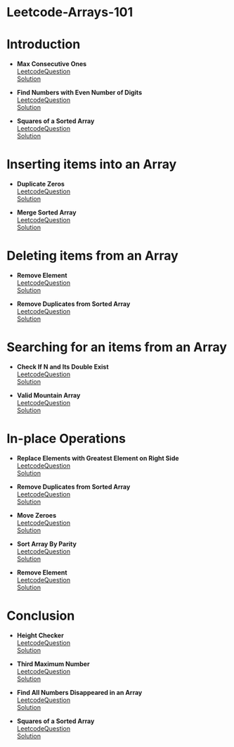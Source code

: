 # Leetcode-Arrays-101

Introduction
==============
- **Max Consecutive Ones**  
    [LeetcodeQuestion](https://leetcode.com/explore/learn/card/fun-with-arrays/521/introduction/3238/) \
    [Solution](https://github.com/prerna0995/Leetcode-Arrays-101/blob/main/Introduction/MaxConsecutiveOnes.java)
 
- **Find Numbers with Even Number of Digits**  
    [LeetcodeQuestion](https://leetcode.com/explore/learn/card/fun-with-arrays/521/introduction/3237/) \
    [Solution]()
    
- **Squares of a Sorted Array**  
    [LeetcodeQuestion](https://leetcode.com/explore/learn/card/fun-with-arrays/521/introduction/3240/) \
    [Solution]()


Inserting items into an Array
==============================
- **Duplicate Zeros**  
    [LeetcodeQuestion](https://leetcode.com/explore/learn/card/fun-with-arrays/525/inserting-items-into-an-array/3245/) \
    [Solution]()
 
- **Merge Sorted Array**  
    [LeetcodeQuestion](https://leetcode.com/explore/learn/card/fun-with-arrays/525/inserting-items-into-an-array/3253/) \
    [Solution]()
    
    
Deleting items from an Array
==============================
- **Remove Element**  
    [LeetcodeQuestion](https://leetcode.com/explore/learn/card/fun-with-arrays/526/deleting-items-from-an-array/3247/) \
    [Solution]()
 
- **Remove Duplicates from Sorted Array**  
    [LeetcodeQuestion](https://leetcode.com/explore/learn/card/fun-with-arrays/526/deleting-items-from-an-array/3248/) \
    [Solution]()  
    
    
Searching for an items from an Array
=====================================
- **Check If N and Its Double Exist**  
    [LeetcodeQuestion](https://leetcode.com/explore/learn/card/fun-with-arrays/527/searching-for-items-in-an-array/3250/) \
    [Solution]()
 
- **Valid Mountain Array**  
    [LeetcodeQuestion](https://leetcode.com/explore/learn/card/fun-with-arrays/527/searching-for-items-in-an-array/3251/) \
    [Solution]()       
    
    
In-place Operations
====================
- **Replace Elements with Greatest Element on Right Side**  
    [LeetcodeQuestion](https://leetcode.com/explore/learn/card/fun-with-arrays/511/in-place-operations/3259/) \
    [Solution]()
 
- **Remove Duplicates from Sorted Array**  
    [LeetcodeQuestion](https://leetcode.com/explore/learn/card/fun-with-arrays/511/in-place-operations/3258/) \
    [Solution]()     
    
- **Move Zeroes**  
    [LeetcodeQuestion](https://leetcode.com/explore/learn/card/fun-with-arrays/511/in-place-operations/3157/) \
    [Solution]()
 
- **Sort Array By Parity**  
    [LeetcodeQuestion](https://leetcode.com/explore/learn/card/fun-with-arrays/511/in-place-operations/3260/) \
    [Solution]()
    
- **Remove Element**  
    [LeetcodeQuestion](https://leetcode.com/explore/learn/card/fun-with-arrays/511/in-place-operations/3575/) \
    [Solution]()       
    
    
Conclusion
===========
- **Height Checker**  
    [LeetcodeQuestion](https://leetcode.com/explore/learn/card/fun-with-arrays/523/conclusion/3228/) \
    [Solution]()
 
- **Third Maximum Number**  
    [LeetcodeQuestion](https://leetcode.com/explore/learn/card/fun-with-arrays/523/conclusion/3231/) \
    [Solution]()     
    
- **Find All Numbers Disappeared in an Array**  
    [LeetcodeQuestion](https://leetcode.com/explore/learn/card/fun-with-arrays/523/conclusion/3270/) \
    [Solution]()
 
- **Squares of a Sorted Array**  
    [LeetcodeQuestion](https://leetcode.com/explore/learn/card/fun-with-arrays/523/conclusion/3574/) \
    [Solution]()
     
